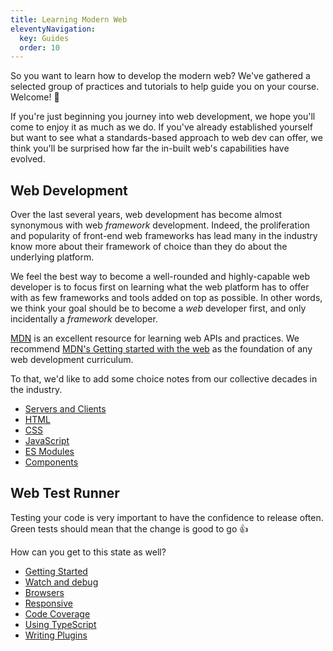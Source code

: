 ```yaml
---
title: Learning Modern Web
eleventyNavigation:
  key: Guides
  order: 10
---
```


So you want to learn how to develop the modern web?
We've gathered a selected group of practices and tutorials to help guide you on your course.
Welcome! 👋

If you're just beginning you journey into web development, we hope you'll come to enjoy it as much
as we do.
If you've already established yourself but want to see what a standards-based approach to web dev can
offer, we think you'll be surprised how far the in-built web's capabilities have evolved.

## Web Development

Over the last several years, web development has become almost synonymous with web _framework_ development.
Indeed, the proliferation and popularity of front-end web frameworks has lead many in
the industry know more about their framework of choice than they do about the underlying platform.

We feel the best way to become a well-rounded and highly-capable web developer is to focus first on
learning what the web platform has to offer with as few frameworks and tools added on top as possible.
In other words, we think your goal should be to become a _web_ developer first, and only incidentally
a _framework_ developer.

[MDN](https://developer.mozilla.org) is an excellent resource for learning web APIs and practices.
We recommend [MDN's Getting started with the web](https://developer.mozilla.org/en-US/docs/guides/Getting_started_with_the_web) as the foundation of any web development curriculum.

To that, we'd like to add some choice notes from our collective decades in the industry.

- [Servers and Clients](./web-development/servers-and-clients.md)
- [HTML](./web-development/html.md)
- [CSS](./web-development/css.md)
- [JavaScript](./web-development/javascript.md)
- [ES Modules](./web-development/es-modules.md)
- [Components](./web-development/components.md)

## Web Test Runner

Testing your code is very important to have the confidence to release often.
Green tests should mean that the change is good to go 👍

How can you get to this state as well?

- [Getting Started](./test-runner/getting-started.md)
- [Watch and debug](./test-runner/watch-and-debug/index.md)
- [Browsers](./test-runner/browsers.md)
- [Responsive](./test-runner/responsive.md)
- [Code Coverage](./test-runner/code-coverage/index.md)
- [Using TypeScript](./test-runner/using-typescript.md)
- [Writing Plugins](./test-runner/writing-plugins.md)
